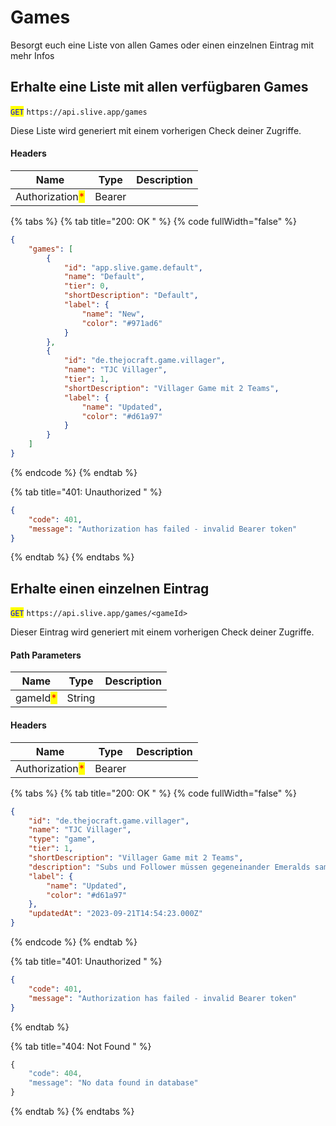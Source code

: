 # Games

Besorgt euch eine Liste von allen Games oder einen einzelnen Eintrag mit mehr Infos

## Erhalte eine Liste mit allen verfügbaren Games

<mark style="color:blue;">`GET`</mark> `https://api.slive.app/games`

Diese Liste wird generiert mit einem vorherigen Check deiner Zugriffe.

#### Headers

| Name                                            | Type   | Description |
| ----------------------------------------------- | ------ | ----------- |
| Authorization<mark style="color:red;">\*</mark> | Bearer |             |

{% tabs %}
{% tab title="200: OK " %}
{% code fullWidth="false" %}
```json
{
	"games": [
		{
			"id": "app.slive.game.default",
			"name": "Default",
			"tier": 0,
			"shortDescription": "Default",
			"label": {
				"name": "New",
				"color": "#971ad6"
			}
		},
		{
			"id": "de.thejocraft.game.villager",
			"name": "TJC Villager",
			"tier": 1,
			"shortDescription": "Villager Game mit 2 Teams",
			"label": {
				"name": "Updated",
				"color": "#d61a97"
			}
		}
	]
}
```
{% endcode %}
{% endtab %}

{% tab title="401: Unauthorized " %}
```json
{
	"code": 401,
	"message": "Authorization has failed - invalid Bearer token"
}
```
{% endtab %}
{% endtabs %}

## Erhalte einen einzelnen Eintrag

<mark style="color:blue;">`GET`</mark> `https://api.slive.app/games/<gameId>`

Dieser Eintrag wird generiert mit einem vorherigen Check deiner Zugriffe.

#### Path Parameters

| Name                                     | Type   | Description |
| ---------------------------------------- | ------ | ----------- |
| gameId<mark style="color:red;">\*</mark> | String |             |

#### Headers

| Name                                            | Type   | Description |
| ----------------------------------------------- | ------ | ----------- |
| Authorization<mark style="color:red;">\*</mark> | Bearer |             |

{% tabs %}
{% tab title="200: OK " %}
{% code fullWidth="false" %}
```json
{
	"id": "de.thejocraft.game.villager",
	"name": "TJC Villager",
	"type": "game",
	"tier": 1,
	"shortDescription": "Villager Game mit 2 Teams",
	"description": "Subs und Follower müssen gegeneinander Emeralds sammeln.",
	"label": {
		"name": "Updated",
		"color": "#d61a97"
	},
	"updatedAt": "2023-09-21T14:54:23.000Z"
}
```
{% endcode %}
{% endtab %}

{% tab title="401: Unauthorized " %}
```json
{
	"code": 401,
	"message": "Authorization has failed - invalid Bearer token"
}
```
{% endtab %}

{% tab title="404: Not Found " %}
```javascript
{
	"code": 404,
	"message": "No data found in database"
}
```
{% endtab %}
{% endtabs %}
